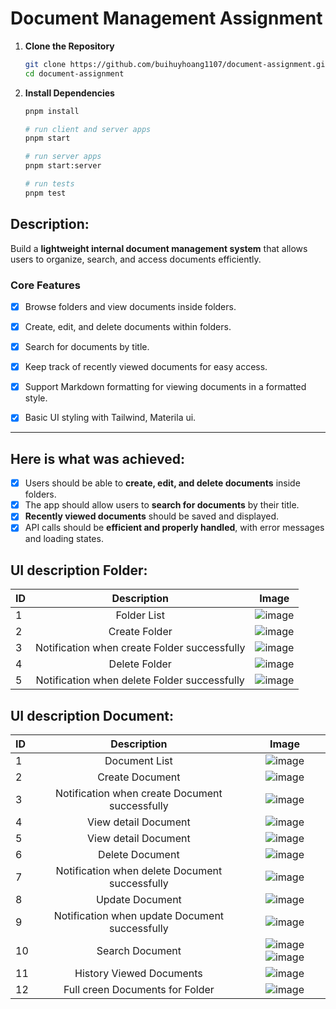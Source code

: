 # Document Management Assignment

1. **Clone the Repository**
   ```bash
   git clone https://github.com/buihuyhoang1107/document-assignment.git
   cd document-assignment
   ```
2. **Install Dependencies**

   ```bash
   pnpm install

   # run client and server apps
   pnpm start
   
   # run server apps
   pnpm start:server

   # run tests
   pnpm test
   ```

## **Description:**

Build a **lightweight internal document management system** that allows users to organize, search, and access documents efficiently.

### **Core Features**

- [x] Browse folders and view documents inside folders.
- [x] Create, edit, and delete documents within folders.
- [x] Search for documents by title.
- [x] Keep track of recently viewed documents for easy access.

- [x] Support Markdown formatting for viewing documents in a formatted style.
- [x] Basic UI styling with Tailwind, Materila ui.

---

## **Here is what was achieved:**

- [x] Users should be able to **create, edit, and delete documents** inside folders.
- [x] The app should allow users to **search for documents** by their title.
- [x] **Recently viewed documents** should be saved and displayed.
- [x] API calls should be **efficient and properly handled**, with error messages and loading states.

## **UI description Folder**:

| **ID** | **Description** | **Image** |
|:-------|:------:|:-------:|
| 1 | Folder List | ![image](https://github.com/user-attachments/assets/a0ca75ea-4d5a-4d4e-a80b-1c5d4eae39f6) |
| 2 | Create Folder | ![image](https://github.com/user-attachments/assets/838e86ec-0c7e-4ac6-9f30-d423388d1ef9) |
| 3 | Notification when create Folder successfully | ![image](https://github.com/user-attachments/assets/a4b656fa-06fd-474e-b948-22261cd18ef0)|
| 4 | Delete Folder | ![image](https://github.com/user-attachments/assets/b051728a-7e57-4bc5-831a-ccc404552593) |
| 5 | Notification when delete Folder successfully | ![image](https://github.com/user-attachments/assets/bf527350-17b8-4d8e-93bb-54d8ed12ef46) |

## **UI description Document**:

| **ID** | **Description** | **Image** |
|:-------|:------:|:-------:|
| 1 | Document List | ![image](https://github.com/user-attachments/assets/f14926f0-e0d3-4059-a773-ff21f622d565) |
| 2 | Create Document | ![image](https://github.com/user-attachments/assets/3a45c637-7fa3-41e8-bad8-89f82185ecf1) |
| 3 | Notification when create Document successfully | ![image](https://github.com/user-attachments/assets/7906d17d-48fd-4c6f-a214-2cd7c6b3823f) |
| 4 | View detail Document | ![image](https://github.com/user-attachments/assets/f319a010-f099-4ae8-8d61-d0e302681e2b) |
| 5 | View detail Document | ![image](https://github.com/user-attachments/assets/2adf243a-5259-4d77-9f26-271dd81ab525) |
| 6 | Delete Document | ![image](https://github.com/user-attachments/assets/db7e543a-99c5-49bc-80d8-845787c8f0b0) |
| 7 | Notification when delete Document successfully | ![image](https://github.com/user-attachments/assets/b1397097-7afe-441d-a1f7-7da64abc88d8) |
| 8 | Update Document | ![image](https://github.com/user-attachments/assets/9bd30150-fe1e-4275-9a58-bb2baf1e3a62) |
| 9 | Notification when update Document successfully | ![image](https://github.com/user-attachments/assets/141405b3-e37f-4461-aa5a-fde275487211) |
| 10 | Search Document | ![image](https://github.com/user-attachments/assets/167abf26-1034-4a60-bfb7-5f7c26ae2baa) ![image](https://github.com/user-attachments/assets/2349f017-70d3-4754-a95b-27c8613f8775)
| 11 | History Viewed Documents| ![image](https://github.com/user-attachments/assets/490f6480-329a-4e4f-ad41-34fa3f491482) |
| 12 | Full creen Documents for Folder | ![image](https://github.com/user-attachments/assets/a9cef26a-d0af-4c86-b01e-baf35b6e1bf7) |


